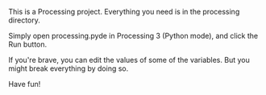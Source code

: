 This is a Processing project. Everything you need is in the processing directory.

Simply open processing.pyde in Processing 3 (Python mode), and click the Run button.

If you're brave, you can edit the values of some of the variables. But you might break everything by doing so.

Have fun!

